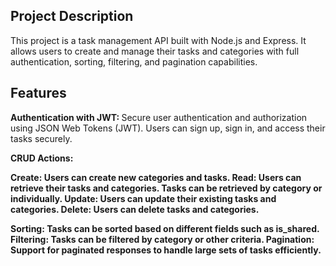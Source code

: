 

## Project Description
This project is a task management API built with Node.js and Express. It allows users to create and manage their tasks and categories with full authentication, sorting, filtering, and pagination capabilities.

## Features

 <b> Authentication with JWT: </b> Secure user authentication and authorization using JSON Web Tokens (JWT). Users can sign up, sign in, and access their tasks securely.

<b> CRUD Actions: <b/>

Create: Users can create new categories and tasks.
Read: Users can retrieve their tasks and categories. Tasks can be retrieved by category or individually.
Update: Users can update their existing tasks and categories.
Delete: Users can delete tasks and categories.


<b>Sorting:</b> Tasks can be sorted based on different fields such as is_shared.
<b> Filtering:</b> Tasks can be filtered by category or other criteria.
<b> Pagination: </b> Support for paginated responses to handle large sets of tasks efficiently.
